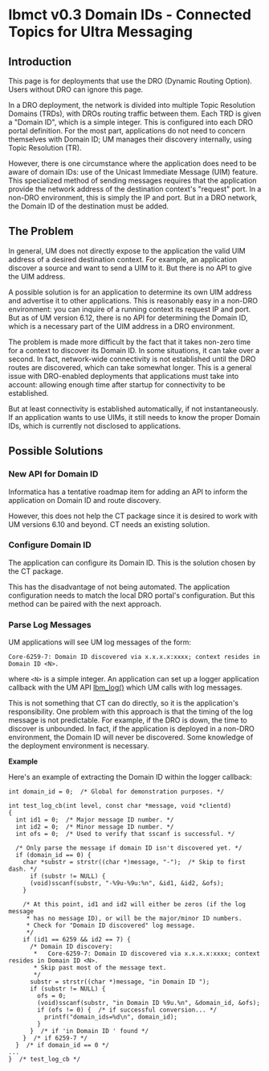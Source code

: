 # lbmct v0.3 Domain IDs - Connected Topics for Ultra Messaging

## Introduction

This page is for deployments that use the DRO (Dynamic Routing Option).
Users without DRO can ignore this page.

In a DRO deployment, the network is divided into multiple Topic Resolution
Domains (TRDs), with DROs routing traffic between them.
Each TRD is given a "Domain ID", which is a simple integer.
This is configured into each DRO portal definition.
For the most part, applications do not need to concern themselves with
Domain ID; UM manages their discovery internally, using Topic Resolution (TR).

However, there is one circumstance where the application does need to
be aware of domain IDs: use of the Unicast Immediate Message (UIM) feature.
This specialized method of sending messages requires that the application
provide the network address of the destination context's "request" port.
In a non-DRO environment, this is simply the IP and port.
But in a DRO network, the Domain ID of the destination must be added.

## The Problem

In general, UM does not directly expose to the application the valid UIM
address of a desired destination context.
For example, an application discover a source and want to send a UIM to it.
But there is no API to give the UIM address.

A possible solution is for an application to determine its own UIM address
and advertise it to other applications.
This is reasonably easy in a non-DRO environment: you can inquire
of a running context its request IP and port.
But as of UM version 6.12, there is no API for determining the Domain ID,
which is a necessary part of the UIM address in a DRO environment.

The problem is made more difficult by the fact that it takes non-zero time
for a context to discover its Domain ID.
In some situations, it can take over a second.
In fact, network-wide connectivity is not established until the DRO routes
are discovered, which can take somewhat longer.
This is a general issue with DRO-enabled deployments that applications
must take into account: allowing enough time after startup for connectivity to
be established.

But at least connectivity is established automatically, if not instantaneously.
If an application wants to use UIMs, it still needs to know the proper
Domain IDs, which is currently not disclosed to applications.

## Possible Solutions

### New API for Domain ID

Informatica has a tentative roadmap item for adding an API to inform the
application on Domain ID and route discovery.

However, this does not help the CT package since it is desired to work
with UM versions 6.10 and beyond.
CT needs an existing solution.

### Configure Domain ID

The application can configure its Domain ID.
This is the solution chosen by the CT package.

This has the disadvantage of not being automated.
The application configuration needs to match the local DRO portal's
configuration.
But this method can be paired with the next approach.

### Parse Log Messages

UM applications will see UM log messages of the form:
```
Core-6259-7: Domain ID discovered via x.x.x.x:xxxx; context resides in Domain ID <N>.
```
where `<N>` is a simple integer.
An application can set up a logger application callback with the UM API
[lbm_log()](https://ultramessaging.github.io/currdoc/doc/API/lbm_8h.html#aae14099b91f2919f424e81f20ca10951)
which UM calls with log messages.

This is not something that CT can do directly, so it is the application's
responsibility.
One problem with this approach is that the timing of the log message is
not predictable.
For example, if the DRO is down, the time to discover is unbounded.
In fact, if the application is deployed in a non-DRO environment, the
Domain ID will never be discovered.
Some knowledge of the deployment environment is necessary.

**Example**

Here's an example of extracting the Domain ID within the logger callback:
```
int domain_id = 0;  /* Global for demonstration purposes. */

int test_log_cb(int level, const char *message, void *clientd)
{
  int id1 = 0;  /* Major message ID number. */
  int id2 = 0;  /* Minor message ID number. */
  int ofs = 0;  /* Used to verify that sscanf is successful. */

  /* Only parse the message if domain ID isn't discovered yet. */
  if (domain_id == 0) {
    char *substr = strstr((char *)message, "-");  /* Skip to first dash. */
      if (substr != NULL) {
      (void)sscanf(substr, "-%9u-%9u:%n", &id1, &id2, &ofs);
    }

    /* At this point, id1 and id2 will either be zeros (if the log message 
     * has no message ID), or will be the major/minor ID numbers.
     * Check for "Domain ID discovered" log message.
     */
    if (id1 == 6259 && id2 == 7) {
      /* Domain ID discovery:
       *   Core-6259-7: Domain ID discovered via x.x.x.x:xxxx; context resides in Domain ID <N>.
       * Skip past most of the message text.
       */
      substr = strstr((char *)message, "in Domain ID ");
      if (substr != NULL) {
        ofs = 0;
        (void)sscanf(substr, "in Domain ID %9u.%n", &domain_id, &ofs);
        if (ofs != 0) {  /* if successful conversion... */
          printf("domain_ids=%d\n", domain_id);
        }
      }  /* if 'in Domain ID ' found */
    }  /* if 6259-7 */
  }  /* if domain_id == 0 */
...
}  /* test_log_cb */
```
